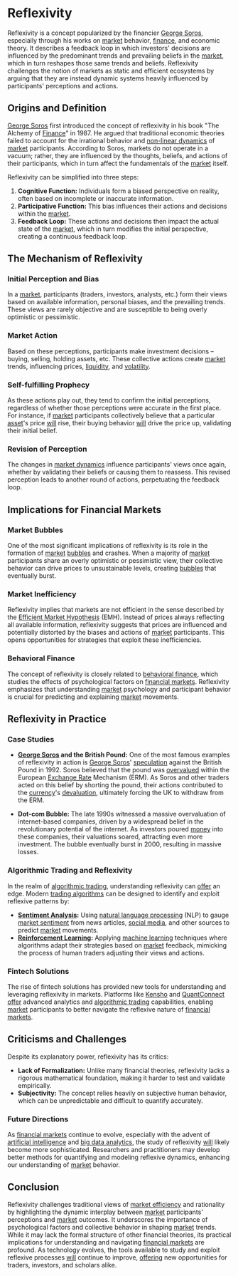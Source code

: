 # Reflexivity

Reflexivity is a concept popularized by the financier [George Soros](../g/george_soros.md), especially through his works on [market](../m/market.md) behavior, [finance](../f/finance.md), and economic theory. It describes a feedback loop in which investors' decisions are influenced by the predominant trends and prevailing beliefs in the [market](../m/market.md), which in turn reshapes those same trends and beliefs. Reflexivity challenges the notion of markets as static and efficient ecosystems by arguing that they are instead dynamic systems heavily influenced by participants' perceptions and actions.

## Origins and Definition

[George Soros](../g/george_soros.md) first introduced the concept of reflexivity in his book "The Alchemy of [Finance](../f/finance.md)" in 1987. He argued that traditional economic theories failed to account for the irrational behavior and [non-linear dynamics](../n/non-linear_dynamics.md) of [market](../m/market.md) participants. According to Soros, markets do not operate in a vacuum; rather, they are influenced by the thoughts, beliefs, and actions of their participants, which in turn affect the fundamentals of the [market](../m/market.md) itself.

Reflexivity can be simplified into three steps:

1. **Cognitive Function:** Individuals form a biased perspective on reality, often based on incomplete or inaccurate information.
2. **Participative Function:** This bias influences their actions and decisions within the [market](../m/market.md).
3. **Feedback Loop:** These actions and decisions then impact the actual state of the [market](../m/market.md), which in turn modifies the initial perspective, creating a continuous feedback loop.

## The Mechanism of Reflexivity

### Initial Perception and Bias

In a [market](../m/market.md), participants (traders, investors, analysts, etc.) form their views based on available information, personal biases, and the prevailing trends. These views are rarely objective and are susceptible to being overly optimistic or pessimistic.

### Market Action

Based on these perceptions, participants make investment decisions – buying, selling, holding assets, etc. These collective actions create [market](../m/market.md) trends, influencing prices, [liquidity](../l/liquidity.md), and [volatility](../v/volatility.md).

### Self-fulfilling Prophecy

As these actions play out, they tend to confirm the initial perceptions, regardless of whether those perceptions were accurate in the first place. For instance, if [market](../m/market.md) participants collectively believe that a particular [asset](../a/asset.md)'s price [will](../w/will.md) rise, their buying behavior [will](../w/will.md) drive the price up, validating their initial belief.

### Revision of Perception

The changes in [market dynamics](../m/market_dynamics.md) influence participants' views once again, whether by validating their beliefs or causing them to reassess. This revised perception leads to another round of actions, perpetuating the feedback loop.

## Implications for Financial Markets

### Market Bubbles

One of the most significant implications of reflexivity is its role in the formation of [market](../m/market.md) [bubbles](../b/bubble.md) and crashes. When a majority of [market](../m/market.md) participants share an overly optimistic or pessimistic view, their collective behavior can drive prices to unsustainable levels, creating [bubbles](../b/bubble.md) that eventually burst.

### Market Inefficiency

Reflexivity implies that markets are not efficient in the sense described by the [Efficient Market Hypothesis](../e/efficient_market_hypothesis.md) (EMH). Instead of prices always reflecting all available information, reflexivity suggests that prices are influenced and potentially distorted by the biases and actions of [market](../m/market.md) participants. This opens opportunities for strategies that exploit these inefficiencies.

### Behavioral Finance

The concept of reflexivity is closely related to [behavioral finance](../b/behavioral_finance.md), which studies the effects of psychological factors on [financial markets](../f/financial_market.md). Reflexivity emphasizes that understanding [market](../m/market.md) psychology and participant behavior is crucial for predicting and explaining [market](../m/market.md) movements.

## Reflexivity in Practice

### Case Studies

- **[George Soros](../g/george_soros.md) and the British Pound:** One of the most famous examples of reflexivity in action is [George Soros](../g/george_soros.md)' [speculation](../s/speculation.md) against the British Pound in 1992. Soros believed that the pound was [overvalued](../o/overvalued.md) within the European [Exchange Rate](../e/exchange_rate.md) Mechanism (ERM). As Soros and other traders acted on this belief by shorting the pound, their actions contributed to the [currency](../c/currency.md)'s [devaluation](../d/devaluation.md), ultimately forcing the UK to withdraw from the ERM.
  
- **Dot-com Bubble:** The late 1990s witnessed a massive overvaluation of internet-based companies, driven by a widespread belief in the revolutionary potential of the internet. As investors poured [money](../m/money.md) into these companies, their valuations soared, attracting even more investment. The bubble eventually burst in 2000, resulting in massive losses.

### Algorithmic Trading and Reflexivity

In the realm of [algorithmic trading](../a/accountability.md), understanding reflexivity can [offer](../o/offer.md) an edge. Modern [trading algorithms](../t/trading_algorithms.md) can be designed to identify and exploit reflexive patterns by:

- **[Sentiment Analysis](../s/sentiment_analysis.md):** Using [natural language processing](../n/natural_language_processing_(nlp)_in_trading.md) (NLP) to gauge [market sentiment](../m/market_sentiment.md) from news articles, [social media](../s/social_media.md), and other sources to predict [market](../m/market.md) movements.
- **[Reinforcement Learning](../r/reinforcement_learning.md):** Applying [machine learning](../m/machine_learning.md) techniques where algorithms adapt their strategies based on [market](../m/market.md) feedback, mimicking the process of human traders adjusting their views and actions.

### Fintech Solutions

The rise of fintech solutions has provided new tools for understanding and leveraging reflexivity in markets. Platforms like [Kensho](https://www.kensho.com/) and [QuantConnect](https://www.quantconnect.com/) [offer](../o/offer.md) advanced analytics and [algorithmic trading](../a/accountability.md) capabilities, enabling [market](../m/market.md) participants to better navigate the reflexive nature of [financial markets](../f/financial_market.md).

## Criticisms and Challenges

Despite its explanatory power, reflexivity has its critics:

- **Lack of Formalization:** Unlike many financial theories, reflexivity lacks a rigorous mathematical foundation, making it harder to test and validate empirically.
- **Subjectivity:** The concept relies heavily on subjective human behavior, which can be unpredictable and difficult to quantify accurately.

### Future Directions

As [financial markets](../f/financial_market.md) continue to evolve, especially with the advent of [artificial intelligence](../a/artificial_intelligence_in_trading.md) and [big data analytics](../b/big_data_analytics_in_trading.md), the study of reflexivity [will](../w/will.md) likely become more sophisticated. Researchers and practitioners may develop better methods for quantifying and modeling reflexive dynamics, enhancing our understanding of [market](../m/market.md) behavior.

## Conclusion

Reflexivity challenges traditional views of [market efficiency](../m/market_efficiency.md) and rationality by highlighting the dynamic interplay between [market](../m/market.md) participants' perceptions and [market](../m/market.md) outcomes. It underscores the importance of psychological factors and collective behavior in shaping [market](../m/market.md) trends. While it may lack the formal structure of other financial theories, its practical implications for understanding and navigating [financial markets](../f/financial_market.md) are profound. As technology evolves, the tools available to study and exploit reflexive processes [will](../w/will.md) continue to improve, [offering](../o/offering.md) new opportunities for traders, investors, and scholars alike.